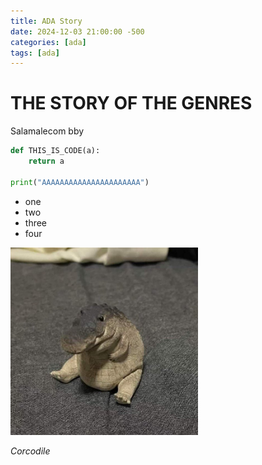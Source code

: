 ```yaml
---
title: ADA Story
date: 2024-12-03 21:00:00 -500
categories: [ada]
tags: [ada]
---
```


# THE STORY OF THE GENRES

Salamalecom bby

```python
def THIS_IS_CODE(a):
    return a

print("AAAAAAAAAAAAAAAAAAAAAA")
```

* one
* two
* three
* four

<img src="../Corcodile.png" alt="Corcodile" width="300"/>

_Corcodile_
